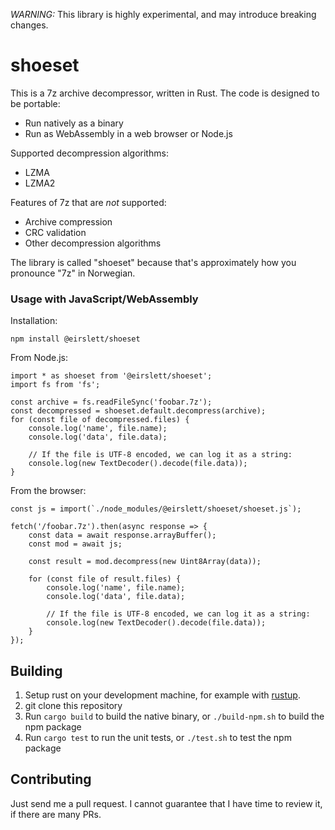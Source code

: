 *WARNING:* This library is highly experimental, and may introduce breaking changes.

# shoeset

This is a 7z archive decompressor, written in Rust.
The code is designed to be portable:

- Run natively as a binary
- Run as WebAssembly in a web browser or Node.js

Supported decompression algorithms:
- LZMA
- LZMA2

Features of 7z that are *not* supported:
- Archive compression
- CRC validation
- Other decompression algorithms

The library is called "shoeset" because that's approximately how you pronounce "7z" in Norwegian.

### Usage with JavaScript/WebAssembly

Installation:

``
npm install @eirslett/shoeset
``

From Node.js:

```
import * as shoeset from '@eirslett/shoeset';
import fs from 'fs';

const archive = fs.readFileSync('foobar.7z');
const decompressed = shoeset.default.decompress(archive);
for (const file of decompressed.files) {
    console.log('name', file.name);
    console.log('data', file.data);
    
    // If the file is UTF-8 encoded, we can log it as a string:
    console.log(new TextDecoder().decode(file.data));
}
```

From the browser:
```
const js = import(`./node_modules/@eirslett/shoeset/shoeset.js`);

fetch('/foobar.7z').then(async response => {
    const data = await response.arrayBuffer();
    const mod = await js;

    const result = mod.decompress(new Uint8Array(data));

    for (const file of result.files) {
        console.log('name', file.name);
        console.log('data', file.data);

        // If the file is UTF-8 encoded, we can log it as a string:
        console.log(new TextDecoder().decode(file.data));
    }
});
```

## Building

1) Setup rust on your development machine, for example with [rustup](https://rustup.rs/).
2) git clone this repository
3) Run `cargo build` to build the native binary, or `./build-npm.sh` to build the npm package
4) Run `cargo test` to run the unit tests, or `./test.sh` to test the npm package

## Contributing

Just send me a pull request. I cannot guarantee that I have time to review it, if there are many PRs.

